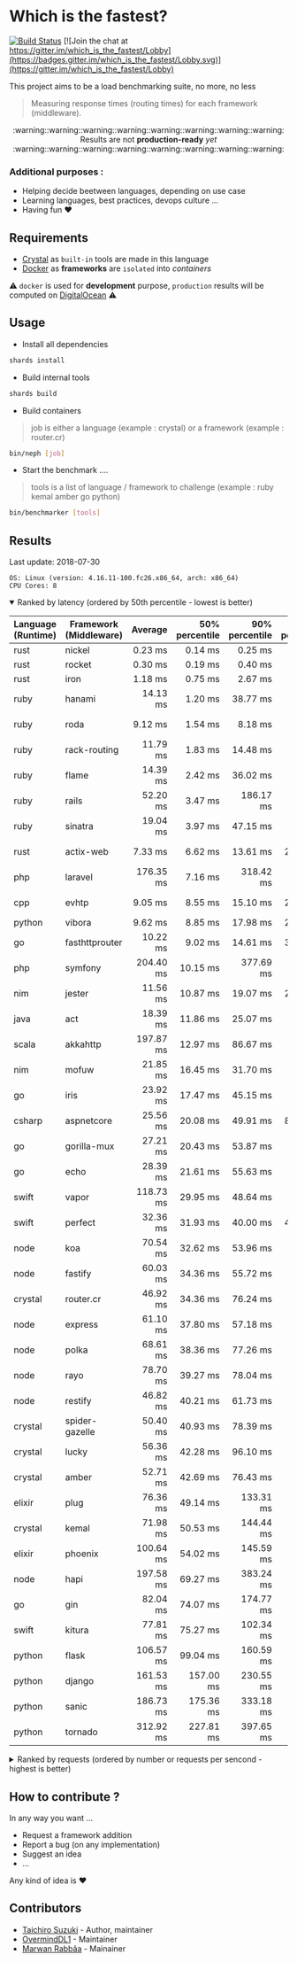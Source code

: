# Which is the fastest?

[![Build Status](https://travis-ci.com/tbrand/which_is_the_fastest.svg?branch=master)](https://travis-ci.com/tbrand/which_is_the_fastest)
[![Join the chat at https://gitter.im/which_is_the_fastest/Lobby](https://badges.gitter.im/which_is_the_fastest/Lobby.svg)](https://gitter.im/which_is_the_fastest/Lobby)

This project aims to be a load benchmarking suite, no more, no less

> Measuring response times (routing times) for each framework (middleware).


<div align="center">
  :warning::warning::warning::warning::warning::warning::warning::warning:
</div>

<div align="center">Results are not <b>production-ready</b> <i>yet</i></div>

<div align="center">
  :warning::warning::warning::warning::warning::warning::warning::warning:
</div>

### Additional purposes :

+ Helping decide beetween languages, depending on use case
+ Learning languages, best practices, devops culture ...
+ Having fun :heart:

## Requirements

+ [Crystal](https://crystal-lang.org) as `built-in` tools are made in this language
+ [Docker](https://www.docker.com) as **frameworks** are `isolated` into _containers_

:warning: `docker` is used for **development** purpose, `production` results will be computed on [DigitalOcean](https://www.digitalocean.com) :warning:

## Usage

+ Install all dependencies

~~~sh
shards install
~~~

+ Build internal tools

~~~sh
shards build
~~~

+ Build containers

> job is either a language (example : crystal) or a framework (example : router.cr)

~~~sh
bin/neph [job]
~~~

+ Start the benchmark ....

> tools is a list of language / framework to challenge (example : ruby kemal amber go python)

~~~sh
bin/benchmarker [tools]
~~~

## Results

<!-- Result from here -->
Last update: 2018-07-30
```
OS: Linux (version: 4.16.11-100.fc26.x86_64, arch: x86_64)
CPU Cores: 8
```

<details open><summary>Ranked by latency (ordered by 50th percentile - lowest is better)</summary> 

| Language (Runtime)        | Framework (Middleware)    |         Average |  50% percentile |  90% percentile |  99% percentile | 99.9% percentile | Standard deviation |
|---------------------------|---------------------------|----------------:|----------------:|----------------:|----------------:|----------------:|----------------:|
| rust                      | nickel                    | 0.23 ms | 0.14 ms | 0.25 ms | 3.69 ms | 13.71 ms | 508.33 | 
| rust                      | rocket                    | 0.30 ms | 0.19 ms | 0.40 ms | 3.86 ms | 16.43 ms | 550.33 | 
| rust                      | iron                      | 1.18 ms | 0.75 ms | 2.67 ms | 6.90 ms | 79.85 ms | 1589.33 | 
| ruby                      | hanami                    | 14.13 ms | 1.20 ms | 38.77 ms | 204.09 ms | 458.25 ms | 39080.00 | 
| ruby                      | roda                      | 9.12 ms | 1.54 ms | 8.18 ms | 177.47 ms | 584.74 ms | 32708.67 | 
| ruby                      | rack-routing              | 11.79 ms | 1.83 ms | 14.48 ms | 213.15 ms | 670.37 ms | 39535.33 | 
| ruby                      | flame                     | 14.39 ms | 2.42 ms | 36.02 ms | 200.44 ms | 490.25 ms | 38247.00 | 
| ruby                      | rails                     | 52.20 ms | 3.47 ms | 186.17 ms | 368.47 ms | 694.34 ms | 87980.33 | 
| ruby                      | sinatra                   | 19.04 ms | 3.97 ms | 47.15 ms | 251.20 ms | 656.83 ms | 49097.67 | 
| rust                      | actix-web                 | 7.33 ms | 6.62 ms | 13.61 ms | 21.24 ms | 102.93 ms | 5269.00 | 
| php                       | laravel                   | 176.35 ms | 7.16 ms | 318.42 ms | 3705.09 ms | 7822.07 ms | 654613.33 | 
| cpp                       | evhtp                     | 9.05 ms | 8.55 ms | 15.10 ms | 23.26 ms | 112.75 ms | 4940.67 | 
| python                    | vibora                    | 9.62 ms | 8.85 ms | 17.98 ms | 28.14 ms | 56.97 ms | 6269.33 | 
| go                        | fasthttprouter            | 10.22 ms | 9.02 ms | 14.61 ms | 36.61 ms | 256.59 ms | 7186.00 | 
| php                       | symfony                   | 204.40 ms | 10.15 ms | 377.69 ms | 4162.31 ms | 7485.31 ms | 716133.00 | 
| nim                       | jester                    | 11.56 ms | 10.87 ms | 19.07 ms | 28.11 ms | 206.80 ms | 7041.67 | 
| java                      | act                       | 18.39 ms | 11.86 ms | 25.07 ms | 211.97 ms | 679.83 ms | 39619.00 | 
| scala                     | akkahttp                  | 197.87 ms | 12.97 ms | 86.67 ms | 4247.98 ms | 7444.69 ms | 748370.00 | 
| nim                       | mofuw                     | 21.85 ms | 16.45 ms | 31.70 ms | 135.00 ms | 424.41 ms | 23226.00 | 
| go                        | iris                      | 23.92 ms | 17.47 ms | 45.15 ms | 130.44 ms | 589.42 ms | 27706.33 | 
| csharp                    | aspnetcore                | 25.56 ms | 20.08 ms | 49.91 ms | 87.13 ms | 440.20 ms | 18768.67 | 
| go                        | gorilla-mux               | 27.21 ms | 20.43 ms | 53.87 ms | 101.36 ms | 426.22 ms | 23417.33 | 
| go                        | echo                      | 28.39 ms | 21.61 ms | 55.63 ms | 122.18 ms | 351.72 ms | 24364.67 | 
| swift                     | vapor                     | 118.73 ms | 29.95 ms | 48.64 ms | 2569.16 ms | 5406.12 ms | 437998.33 | 
| swift                     | perfect                   | 32.36 ms | 31.93 ms | 40.00 ms | 47.54 ms | 196.27 ms | 6209.33 | 
| node                      | koa                       | 70.54 ms | 32.62 ms | 53.96 ms | 1235.71 ms | 2305.86 ms | 198969.67 | 
| node                      | fastify                   | 60.03 ms | 34.36 ms | 55.72 ms | 946.33 ms | 2153.19 ms | 154177.67 | 
| crystal                   | router.cr                 | 46.92 ms | 34.36 ms | 76.24 ms | 277.56 ms | 591.36 ms | 51909.00 | 
| node                      | express                   | 61.10 ms | 37.80 ms | 57.18 ms | 871.15 ms | 1919.85 ms | 139235.67 | 
| node                      | polka                     | 68.61 ms | 38.36 ms | 77.26 ms | 1060.27 ms | 2427.26 ms | 171359.33 | 
| node                      | rayo                      | 78.70 ms | 39.27 ms | 78.04 ms | 1213.48 ms | 2451.29 ms | 200142.67 | 
| node                      | restify                   | 46.82 ms | 40.21 ms | 61.73 ms | 263.72 ms | 929.41 ms | 49241.33 | 
| crystal                   | spider-gazelle            | 50.40 ms | 40.93 ms | 78.39 ms | 279.42 ms | 527.06 ms | 49734.00 | 
| crystal                   | lucky                     | 56.36 ms | 42.28 ms | 96.10 ms | 348.93 ms | 556.32 ms | 58645.33 | 
| crystal                   | amber                     | 52.71 ms | 42.69 ms | 76.43 ms | 263.00 ms | 414.91 ms | 44815.33 | 
| elixir                    | plug                      | 76.36 ms | 49.14 ms | 133.31 ms | 1059.66 ms | 2877.76 ms | 192303.67 | 
| crystal                   | kemal                     | 71.98 ms | 50.53 ms | 144.44 ms | 429.67 ms | 618.00 ms | 80276.33 | 
| elixir                    | phoenix                   | 100.64 ms | 54.02 ms | 145.59 ms | 1807.55 ms | 3871.78 ms | 296756.00 | 
| node                      | hapi                      | 197.58 ms | 69.27 ms | 383.24 ms | 2636.35 ms | 4079.42 ms | 475899.67 | 
| go                        | gin                       | 82.04 ms | 74.07 ms | 174.77 ms | 317.82 ms | 747.21 ms | 72971.00 | 
| swift                     | kitura                    | 77.81 ms | 75.27 ms | 102.34 ms | 139.25 ms | 387.31 ms | 22120.00 | 
| python                    | flask                     | 106.57 ms | 99.04 ms | 160.59 ms | 219.71 ms | 872.23 ms | 50928.33 | 
| python                    | django                    | 161.53 ms | 157.00 ms | 230.55 ms | 318.85 ms | 1053.81 ms | 68219.33 | 
| python                    | sanic                     | 186.73 ms | 175.36 ms | 333.18 ms | 484.95 ms | 789.68 ms | 106543.00 | 
| python                    | tornado                   | 312.92 ms | 227.81 ms | 397.65 ms | 2529.32 ms | 3852.85 ms | 413497.33 | 

</details>


<details><summary>Ranked by requests (ordered by number or requests per sencond - highest is better)</summary>

| Language (Runtime)        | Framework (Middleware)    |    Requests / s |      Throughput |
|---------------------------|---------------------------|----------------:|---------:|
| rust                      | actix-web                 | 132481.33 | 150.46 MB |
| python                    | vibora                    | 112742.33 | 128.03 MB |
| cpp                       | evhtp                     | 107342.33 | 104.19 MB |
| nim                       | jester                    | 99721.33 | 200.35 MB |
| go                        | fasthttprouter            | 97789.00 | 157.38 MB |
| java                      | act                       | 79347.00 | 135.78 MB |
| nim                       | mofuw                     | 55201.67 | 96.93 MB |
| rust                      | iron                      | 53382.67 | 66.18 MB |
| rust                      | rocket                    | 51678.00 | 81.47 MB |
| go                        | iris                      | 47704.67 | 63.72 MB |
| csharp                    | aspnetcore                | 41133.67 | 66.97 MB |
| rust                      | nickel                    | 41048.33 | 81.78 MB |
| go                        | gorilla-mux               | 39244.67 | 52.23 MB |
| go                        | echo                      | 38355.67 | 67.34 MB |
| swift                     | perfect                   | 30668.67 | 28.86 MB |
| swift                     | vapor                     | 29982.67 | 40.14 MB |
| scala                     | akkahttp                  | 29089.67 | 62.47 MB |
| node                      | koa                       | 28409.67 | 60.16 MB |
| node                      | fastify                   | 27931.33 | 64.81 MB |
| crystal                   | router.cr                 | 26482.00 | 24.88 MB |
| node                      | express                   | 25050.00 | 61.21 MB |
| ruby                      | roda                      | 23644.33 | 22.58 MB |
| crystal                   | spider-gazelle            | 23442.33 | 24.97 MB |
| node                      | restify                   | 23066.33 | 40.35 MB |
| elixir                    | plug                      | 22815.00 | 49.28 MB |
| node                      | polka                     | 22627.67 | 33.87 MB |
| node                      | rayo                      | 22270.67 | 33.32 MB |
| php                       | symfony                   | 22259.00 | 110.80 MB |
| crystal                   | amber                     | 21390.00 | 31.06 MB |
| crystal                   | lucky                     | 21263.33 | 26.21 MB |
| php                       | laravel                   | 20744.33 | 103.11 MB |
| elixir                    | phoenix                   | 20744.00 | 44.77 MB |
| crystal                   | kemal                     | 18690.67 | 30.51 MB |
| ruby                      | rack-routing              | 16473.00 | 9.51 MB |
| node                      | hapi                      | 13526.67 | 29.80 MB |
| go                        | gin                       | 13339.00 | 23.39 MB |
| swift                     | kitura                    | 12618.33 | 23.44 MB |
| ruby                      | hanami                    | 9929.33 | 75.18 MB |
| ruby                      | flame                     | 9705.00 | 5.61 MB |
| python                    | flask                     | 9218.67 | 22.71 MB |
| ruby                      | sinatra                   | 7215.33 | 18.75 MB |
| python                    | django                    | 5918.33 | 17.15 MB |
| python                    | sanic                     | 5265.00 | 9.39 MB |
| python                    | tornado                   | 3855.00 | 10.21 MB |
| ruby                      | rails                     | 2440.33 | 7.45 MB |

</details>

<!-- Result till here -->

## How to contribute ?

In any way you want ...

+ Request a framework addition
+ Report a bug (on any implementation)
+ Suggest an idea
+ ...

Any kind of idea is :heart:

## Contributors

- [Taichiro Suzuki](https://github.com/tbrand) - Author, maintainer
- [OvermindDL1](https://github.com/OvermindDL1) - Maintainer
- [Marwan Rabbâa](https://github.com/waghanza) - Mainainer
